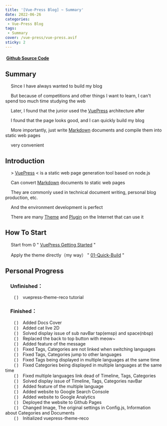 ```yaml
---
title: '[Vue-Press Blog] ~ Summary' 
date: 2022-06-26
categories: 
 - Vue-Press Blog
tags:
 - Summary
cover: /vue-press/vue-press.avif
sticky: 2
---
```


#### <i data-v-50777274="" class="iconfont reco-other" style="color: rgb(66, 152, 245);"></i> &nbsp;[Github Source Code](https://github.com/I-am-nothing/I-am-nothing.github.io)

## Summary

&emsp; Since I have always wanted to build my blog

&emsp; But because of competitions and other things I want to learn, I can't spend too much time studying the web

&emsp; Later, I found that the junior used the [VuePress](https://vuepress.vuejs.org/) architecture after
    
&emsp; I found that the page looks good, and I can quickly build my blog

&emsp; More importantly, just write [Markdown](https://www.markdownguide.org/) documents and compile them into static web pages

&emsp; very convenient

## Introduction

&emsp; > [VuePress](https://vuepress.vuejs.org/) < is a static web page generation tool based on node.js

&emsp; Can convert [Markdown](https://www.markdownguide.org/) documents to static web pages

&emsp; They are commonly used in technical document writing, personal blog production, etc.

&emsp; And the environment development is perfect

&emsp; There are many [Theme](https://github.com/topics/vuepress-theme) and [Plugin](https://vuepress.vuejs.org/zh/plugin/) on the Internet that can use it

## How To Start

&emsp; Start from 0 <Fa-ArrowRight/> " [VuePress Getting Started](https://vuepress.vuejs.org/zh/guide/getting-started.html) "

&emsp; Apply the theme directly（my way）<Fa-ArrowRight/> " [01-Quick-Build](/blogs/vue-puess/01-quick-build.html) "

## Personal Progress

### &emsp;Unfinished：

&emsp;&emsp;( <Fa-Wrench/> )&emsp;vuepress-theme-reco tutorial<br/>

### &emsp;Finished：

&emsp;&emsp;( <Fa-Check/> )&emsp;Added Docs Cover<br/>
&emsp;&emsp;( <Fa-Check/> )&emsp;Added cat live 2D<br/>
&emsp;&emsp;( <Fa-Check/> )&emsp;Solved display issue of sub navBar tap(emsp) and space(nbsp)<br/>
&emsp;&emsp;( <Fa-Check/> )&emsp;Replaced the back to top button with meow~<br/>
&emsp;&emsp;( <Fa-Check/> )&emsp;Added feature of the message<br/>
&emsp;&emsp;( <Fa-Check/> )&emsp;Fixed Tags, Categories are not linked when switching languages<br/>
&emsp;&emsp;( <Fa-Check/> )&emsp;Fixed Tags, Categories jump to other languages<br/>
&emsp;&emsp;( <Fa-Check/> )&emsp;Fixed Tags being displayed in multiple languages at the same time<br/>
&emsp;&emsp;( <Fa-Check/> )&emsp;Fixed Categories being displayed in multiple languages at the same time<br/>
&emsp;&emsp;( <Fa-Check/> )&emsp;Fixed multiple languages link dead of Timeline, Tags, Categories<br/>
&emsp;&emsp;( <Fa-Check/> )&emsp;Solved display issue of Timeline, Tags, Categories navBar<br/>
&emsp;&emsp;( <Fa-Check/> )&emsp;Added feature of the multiple language<br/>
&emsp;&emsp;( <Fa-Check/> )&emsp;Added website to Google Search Console<br/>
&emsp;&emsp;( <Fa-Check/> )&emsp;Added website to Google Analytics<br/>
&emsp;&emsp;( <Fa-Check/> )&emsp;Deployed the website to Github Pages<br/>
&emsp;&emsp;( <Fa-Check/> )&emsp;Changed Image, The original settings in Config.js, Information about Categories and Documents<br/>
&emsp;&emsp;( <Fa-Check/> )&emsp;Initialized vuepress-theme-reco<br/>
